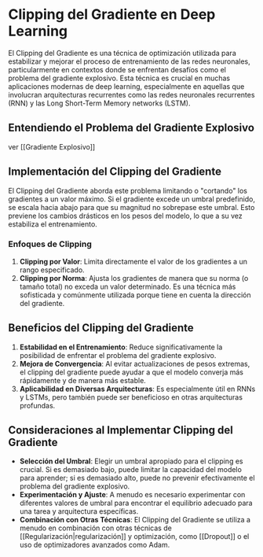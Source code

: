 # Clipping del Gradiente en Deep Learning

El Clipping del Gradiente es una técnica de optimización utilizada para estabilizar y mejorar el proceso de entrenamiento de las redes neuronales, particularmente en contextos donde se enfrentan desafíos como el problema del gradiente explosivo. Esta técnica es crucial en muchas aplicaciones modernas de deep learning, especialmente en aquellas que involucran arquitecturas recurrentes como las redes neuronales recurrentes (RNN) y las Long Short-Term Memory networks (LSTM).

## Entendiendo el Problema del Gradiente Explosivo

ver [[Gradiente Explosivo]]

## Implementación del Clipping del Gradiente

El Clipping del Gradiente aborda este problema limitando o "cortando" los gradientes a un valor máximo. Si el gradiente excede un umbral predefinido, se escala hacia abajo para que su magnitud no sobrepase este umbral. Esto previene los cambios drásticos en los pesos del modelo, lo que a su vez estabiliza el entrenamiento.

### Enfoques de Clipping

1. **Clipping por Valor**: Limita directamente el valor de los gradientes a un rango especificado.
2. **Clipping por Norma**: Ajusta los gradientes de manera que su norma (o tamaño total) no exceda un valor determinado. Es una técnica más sofisticada y comúnmente utilizada porque tiene en cuenta la dirección del gradiente.

## Beneficios del Clipping del Gradiente

1. **Estabilidad en el Entrenamiento**: Reduce significativamente la posibilidad de enfrentar el problema del gradiente explosivo.
2. **Mejora de Convergencia**: Al evitar actualizaciones de pesos extremas, el clipping del gradiente puede ayudar a que el modelo converja más rápidamente y de manera más estable.
3. **Aplicabilidad en Diversas Arquitecturas**: Es especialmente útil en RNNs y LSTMs, pero también puede ser beneficioso en otras arquitecturas profundas.

## Consideraciones al Implementar Clipping del Gradiente

- **Selección del Umbral**: Elegir un umbral apropiado para el clipping es crucial. Si es demasiado bajo, puede limitar la capacidad del modelo para aprender; si es demasiado alto, puede no prevenir efectivamente el problema del gradiente explosivo.
- **Experimentación y Ajuste**: A menudo es necesario experimentar con diferentes valores de umbral para encontrar el equilibrio adecuado para una tarea y arquitectura específicas.
- **Combinación con Otras Técnicas**: El Clipping del Gradiente se utiliza a menudo en combinación con otras técnicas de [[Regularización|regularización]] y optimización, como [[Dropout]] o el uso de optimizadores avanzados como Adam.